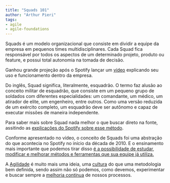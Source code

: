 ```yaml
---
title: "Squads 101"
author: "Arthur Pieri"
tags: 
- agile
- agile-foundations
---
```

Squads é um modelo organizacional que consiste em dividir a equipe da empresa em pequenos times multidisciplinares. Cada Squad fica responsável por todos os aspectos de um determinado projeto, produto ou feature, e possui total autonomia na tomada de decisão.

Ganhou grande projeção após o Spotify lançar um [vídeo](https://labs.spotify.com/2014/03/27/spotify-engineering-culture-part-1/) explicando seu uso e funcionamento dentro da empresa.

Do inglês, Squad significa, literalmente, esquadrão. O termo faz alusão ao conceito militar de esquadrão, que consiste em um pequeno grupo de soldados com diferentes especialidades: um comandante, um médico, um atirador de elite, um engenheiro, entre outros. Como uma versão reduzida de um exército completo, um esquadrão deve ser autônomo e capaz de executar missões de maneira independente.

Para saber mais sobre Squad nada melhor o que buscar direto na fonte, assitindo as [explicações do Spotify sobre esse método](https://engineering.atspotify.com/2014/09/20/spotify-engineering-culture-part-2/).

Conforme apresentado no vídeo, o conceito de Squads foi uma abstração do que acontecia no Spotify no início da década de 2010. E o ensinamento mais importante que podemos tirar disso [é a possibilidade de estudar, modificar e melhorar métodos e ferramentas que sua equipe já utiliza.](http://localhost:2368/a-cultura-do-crescimento/)

A [Agilidade](http://localhost:2368/o-que-sao-metodos-ageis/) é muito mais uma ideia, uma [cultura](http://localhost:2368/cultura-agil/) do que uma metodologia bem definida, sendo assim não só podemos, como devemos, experimentar e buscar sempre a [melhoria contínua](http://localhost:2368/kaizen-melhoria-continua/) de nossos processos.